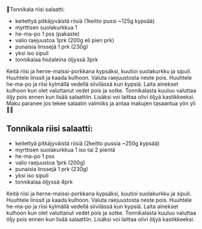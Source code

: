 🥬Tonnikala riisi salaatti:
- keitettyä pitkäjyväistä riisiä 
(1keitto pussi ~125g kypsää)
- myrttisen suolakurkkua 1 
- he-ma-po 1 pss (pakaste)
- valio raejuustoa 1prk (200g eli pien prk)
- punaisia linssejä 1 prk (230g)
- yksi iso sipuli
- tonnikalaa hiutaleina öljyssä 3prk


Keitä riisi ja herne-maissi-porkkana kypsäksi, kuutioi suolakurkku ja sipuli. Huuhtele linssit ja kaada kulhoon. Valuta raejuustosta neste pois. Huuhtele he-ma-po ja riisi kylmällä vedellä siivilässä kun kypsiä. Laita ainekset kulhoon kun olet valuttanut vedet pois ja sotke. 
Tonnikalasta kuuluu valuttaa öljy pois ennen kun lisää salaattiin.
Lisäksi voi laittaa olivi öljyä kastikkeeksi.
Maku paranee jos tekee salaatin valmiiks ja antaa makujen tasaantua yön yli 👌🏻

## Tonnikala riisi salaatti:
- keitettyä pitkäjyväistä riisiä (2keitto pussia ~250g kypsää)
- myrttisen suolakurkkua 1 iso tai 2 pientä
- he-ma-po 1 pss
- valio raejuustoa 1prk (200g)
- punaisia linssejä 1 prk (230g)
- yksi iso sipuli
- tonnikalaa öljyssä 4prk


Keitä riisi ja herne-maissi-porkkana kypsäksi, kuutioi suolakurkku ja sipuli. Huuhtele linssit ja kaada kulhoon. Valuta raejuustosta neste pois. Huuhtele he-ma-po ja riisi kylmällä vedellä siivilässä kun kypsiä. Laita ainekset kulhoon kun olet valuttanut vedet pois ja sotke. 
Tonnikalasta kuuluu valuttaa öljy pois ennen kun lisää salaattiin.
Lisäksi voi laittaa olivi öljyä kastikkeeksi.

